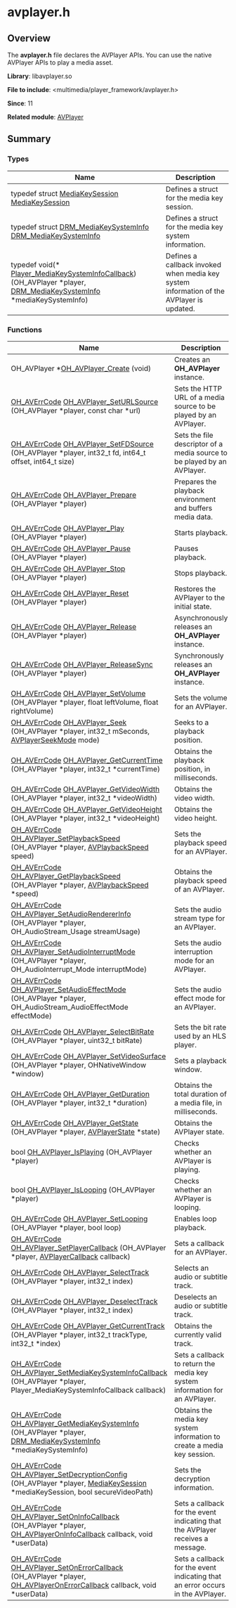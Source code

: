 # avplayer.h


## Overview

The **avplayer.h** file declares the AVPlayer APIs. You can use the native AVPlayer APIs to play a media asset.

**Library**: libavplayer.so

**File to include**: <multimedia/player_framework/avplayer.h>

**Since**: 11

**Related module**: [AVPlayer](_a_v_player.md)


## Summary


### Types

| Name| Description| 
| -------- | -------- |
| typedef struct [MediaKeySession](_a_v_player.md#mediakeysession) [MediaKeySession](_a_v_player.md#mediakeysession) | Defines a struct for the media key session. | 
| typedef struct [DRM_MediaKeySystemInfo](_a_v_player.md#drm_mediakeysysteminfo) [DRM_MediaKeySystemInfo](_a_v_player.md#drm_mediakeysysteminfo) | Defines a struct for the media key system information. | 
| typedef void(\* [Player_MediaKeySystemInfoCallback](_a_v_player.md#player_mediakeysysteminfocallback)) (OH_AVPlayer \*player, [DRM_MediaKeySystemInfo](_a_v_player.md#drm_mediakeysysteminfo) \*mediaKeySystemInfo) | Defines a callback invoked when media key system information of the AVPlayer is updated. | 


### Functions

| Name| Description| 
| -------- | -------- |
| OH_AVPlayer \*[OH_AVPlayer_Create](_a_v_player.md#oh_avplayer_create) (void) | Creates an **OH_AVPlayer** instance.| 
| [OH_AVErrCode](../apis-avcodec-kit/_core.md#oh_averrcode) [OH_AVPlayer_SetURLSource](_a_v_player.md#oh_avplayer_seturlsource) (OH_AVPlayer \*player, const char \*url) | Sets the HTTP URL of a media source to be played by an AVPlayer.  | 
| [OH_AVErrCode](../apis-avcodec-kit/_core.md#oh_averrcode) [OH_AVPlayer_SetFDSource](_a_v_player.md#oh_avplayer_setfdsource) (OH_AVPlayer \*player, int32_t fd, int64_t offset, int64_t size) | Sets the file descriptor of a media source to be played by an AVPlayer.| 
| [OH_AVErrCode](../apis-avcodec-kit/_core.md#oh_averrcode) [OH_AVPlayer_Prepare](_a_v_player.md#oh_avplayer_prepare) (OH_AVPlayer \*player) | Prepares the playback environment and buffers media data.| 
| [OH_AVErrCode](../apis-avcodec-kit/_core.md#oh_averrcode) [OH_AVPlayer_Play](_a_v_player.md#oh_avplayer_play) (OH_AVPlayer \*player) | Starts playback.| 
| [OH_AVErrCode](../apis-avcodec-kit/_core.md#oh_averrcode) [OH_AVPlayer_Pause](_a_v_player.md#oh_avplayer_pause) (OH_AVPlayer \*player) | Pauses playback.| 
| [OH_AVErrCode](../apis-avcodec-kit/_core.md#oh_averrcode) [OH_AVPlayer_Stop](_a_v_player.md#oh_avplayer_stop) (OH_AVPlayer \*player) | Stops playback.| 
| [OH_AVErrCode](../apis-avcodec-kit/_core.md#oh_averrcode) [OH_AVPlayer_Reset](_a_v_player.md#oh_avplayer_reset) (OH_AVPlayer \*player) | Restores the AVPlayer to the initial state.| 
| [OH_AVErrCode](../apis-avcodec-kit/_core.md#oh_averrcode) [OH_AVPlayer_Release](_a_v_player.md#oh_avplayer_release) (OH_AVPlayer \*player) | Asynchronously releases an **OH_AVPlayer** instance.| 
| [OH_AVErrCode](../apis-avcodec-kit/_core.md#oh_averrcode) [OH_AVPlayer_ReleaseSync](_a_v_player.md#oh_avplayer_releasesync) (OH_AVPlayer \*player) | Synchronously releases an **OH_AVPlayer** instance.| 
| [OH_AVErrCode](../apis-avcodec-kit/_core.md#oh_averrcode) [OH_AVPlayer_SetVolume](_a_v_player.md#oh_avplayer_setvolume) (OH_AVPlayer \*player, float leftVolume, float rightVolume) | Sets the volume for an AVPlayer.| 
| [OH_AVErrCode](../apis-avcodec-kit/_core.md#oh_averrcode) [OH_AVPlayer_Seek](_a_v_player.md#oh_avplayer_seek) (OH_AVPlayer \*player, int32_t mSeconds, [AVPlayerSeekMode](_a_v_player.md#avplayerseekmode) mode) | Seeks to a playback position.| 
| [OH_AVErrCode](../apis-avcodec-kit/_core.md#oh_averrcode) [OH_AVPlayer_GetCurrentTime](_a_v_player.md#oh_avplayer_getcurrenttime) (OH_AVPlayer \*player, int32_t \*currentTime) | Obtains the playback position, in milliseconds.| 
| [OH_AVErrCode](../apis-avcodec-kit/_core.md#oh_averrcode) [OH_AVPlayer_GetVideoWidth](_a_v_player.md#oh_avplayer_getvideowidth) (OH_AVPlayer \*player, int32_t \*videoWidth) | Obtains the video width.| 
| [OH_AVErrCode](../apis-avcodec-kit/_core.md#oh_averrcode) [OH_AVPlayer_GetVideoHeight](_a_v_player.md#oh_avplayer_getvideoheight) (OH_AVPlayer \*player, int32_t \*videoHeight) | Obtains the video height.| 
| [OH_AVErrCode](../apis-avcodec-kit/_core.md#oh_averrcode) [OH_AVPlayer_SetPlaybackSpeed](_a_v_player.md#oh_avplayer_setplaybackspeed) (OH_AVPlayer \*player, [AVPlaybackSpeed](_a_v_player.md#avplaybackspeed) speed) | Sets the playback speed for an AVPlayer.| 
| [OH_AVErrCode](../apis-avcodec-kit/_core.md#oh_averrcode) [OH_AVPlayer_GetPlaybackSpeed](_a_v_player.md#oh_avplayer_getplaybackspeed) (OH_AVPlayer \*player, [AVPlaybackSpeed](_a_v_player.md#avplaybackspeed) \*speed) | Obtains the playback speed of an AVPlayer.| 
| [OH_AVErrCode](../apis-avcodec-kit/_core.md#oh_averrcode) [OH_AVPlayer_SetAudioRendererInfo](_a_v_player.md#oh_avplayer_setaudiorendererinfo) (OH_AVPlayer \*player, OH_AudioStream_Usage streamUsage) | Sets the audio stream type for an AVPlayer. | 
| [OH_AVErrCode](../apis-avcodec-kit/_core.md#oh_averrcode) [OH_AVPlayer_SetAudioInterruptMode](_a_v_player.md#oh_avplayer_setaudiointerruptmode) (OH_AVPlayer \*player, OH_AudioInterrupt_Mode interruptMode) | Sets the audio interruption mode for an AVPlayer. | 
| [OH_AVErrCode](../apis-avcodec-kit/_core.md#oh_averrcode) [OH_AVPlayer_SetAudioEffectMode](_a_v_player.md#oh_avplayer_setaudioeffectmode) (OH_AVPlayer \*player, OH_AudioStream_AudioEffectMode effectMode) | Sets the audio effect mode for an AVPlayer. | 
| [OH_AVErrCode](../apis-avcodec-kit/_core.md#oh_averrcode) [OH_AVPlayer_SelectBitRate](_a_v_player.md#oh_avplayer_selectbitrate) (OH_AVPlayer \*player, uint32_t bitRate) | Sets the bit rate used by an HLS player.| 
| [OH_AVErrCode](../apis-avcodec-kit/_core.md#oh_averrcode) [OH_AVPlayer_SetVideoSurface](_a_v_player.md#oh_avplayer_setvideosurface) (OH_AVPlayer \*player, OHNativeWindow \*window) | Sets a playback window.| 
| [OH_AVErrCode](../apis-avcodec-kit/_core.md#oh_averrcode) [OH_AVPlayer_GetDuration](_a_v_player.md#oh_avplayer_getduration) (OH_AVPlayer \*player, int32_t \*duration) | Obtains the total duration of a media file, in milliseconds.| 
| [OH_AVErrCode](../apis-avcodec-kit/_core.md#oh_averrcode) [OH_AVPlayer_GetState](_a_v_player.md#oh_avplayer_getstate) (OH_AVPlayer \*player, [AVPlayerState](_a_v_player.md#avplayerstate) \*state) | Obtains the AVPlayer state.| 
| bool [OH_AVPlayer_IsPlaying](_a_v_player.md#oh_avplayer_isplaying) (OH_AVPlayer \*player) | Checks whether an AVPlayer is playing.| 
| bool [OH_AVPlayer_IsLooping](_a_v_player.md#oh_avplayer_islooping) (OH_AVPlayer \*player) | Checks whether an AVPlayer is looping.| 
| [OH_AVErrCode](../apis-avcodec-kit/_core.md#oh_averrcode) [OH_AVPlayer_SetLooping](_a_v_player.md#oh_avplayer_setlooping) (OH_AVPlayer \*player, bool loop) | Enables loop playback.| 
| [OH_AVErrCode](../apis-avcodec-kit/_core.md#oh_averrcode) [OH_AVPlayer_SetPlayerCallback](_a_v_player.md#oh_avplayer_setplayercallback) (OH_AVPlayer \*player, [AVPlayerCallback](_a_v_player_callback.md) callback) | Sets a callback for an AVPlayer.| 
| [OH_AVErrCode](../apis-avcodec-kit/_core.md#oh_averrcode) [OH_AVPlayer_SelectTrack](_a_v_player.md#oh_avplayer_selecttrack) (OH_AVPlayer \*player, int32_t index) | Selects an audio or subtitle track.| 
| [OH_AVErrCode](../apis-avcodec-kit/_core.md#oh_averrcode) [OH_AVPlayer_DeselectTrack](_a_v_player.md#oh_avplayer_deselecttrack) (OH_AVPlayer \*player, int32_t index) | Deselects an audio or subtitle track.| 
| [OH_AVErrCode](../apis-avcodec-kit/_core.md#oh_averrcode) [OH_AVPlayer_GetCurrentTrack](_a_v_player.md#oh_avplayer_getcurrenttrack) (OH_AVPlayer \*player, int32_t trackType, int32_t \*index) | Obtains the currently valid track.| 
| [OH_AVErrCode](../apis-avcodec-kit/_core.md#oh_averrcode) [OH_AVPlayer_SetMediaKeySystemInfoCallback](_a_v_player.md#oh_avplayer_setmediakeysysteminfocallback) (OH_AVPlayer \*player, Player_MediaKeySystemInfoCallback callback) | Sets a callback to return the media key system information for an AVPlayer. | 
| [OH_AVErrCode](../apis-avcodec-kit/_core.md#oh_averrcode) [OH_AVPlayer_GetMediaKeySystemInfo](_a_v_player.md#oh_avplayer_getmediakeysysteminfo) (OH_AVPlayer \*player, [DRM_MediaKeySystemInfo](../apis-drm-kit/_d_r_m___media_key_system_info.md) \*mediaKeySystemInfo) | Obtains the media key system information to create a media key session. | 
| [OH_AVErrCode](../apis-avcodec-kit/_core.md#oh_averrcode) [OH_AVPlayer_SetDecryptionConfig](_a_v_player.md#oh_avplayer_setdecryptionconfig) (OH_AVPlayer \*player, [MediaKeySession](../apis-drm-kit/_drm.md#mediakeysession) \*mediaKeySession, bool secureVideoPath) | Sets the decryption information. | 
| [OH_AVErrCode](../apis-avcodec-kit/_core.md#oh_averrcode) [OH_AVPlayer_SetOnInfoCallback](_a_v_player.md#oh_avplayer_setoninfocallback) (OH_AVPlayer \*player, [OH_AVPlayerOnInfoCallback](_a_v_player.md#oh_avplayeroninfocallback) callback, void \*userData) | Sets a callback for the event indicating that the AVPlayer receives a message. | 
| [OH_AVErrCode](../apis-avcodec-kit/_core.md#oh_averrcode) [OH_AVPlayer_SetOnErrorCallback](_a_v_player.md#oh_avplayer_setonerrorcallback) (OH_AVPlayer \*player, [OH_AVPlayerOnErrorCallback](_a_v_player.md#oh_avplayeronerrorcallback) callback, void \*userData) | Sets a callback for the event indicating that an error occurs in the AVPlayer. | 
